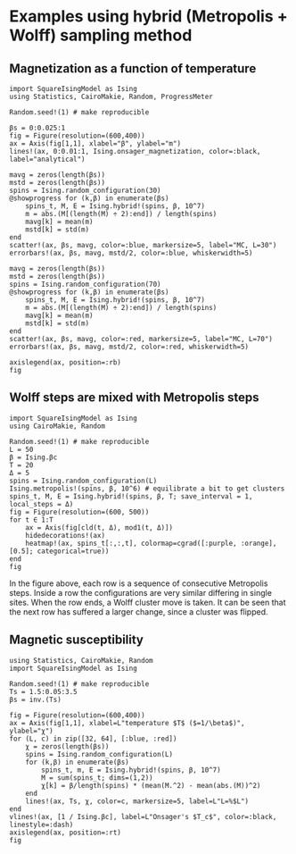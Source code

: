 # Examples using hybrid (Metropolis + Wolff) sampling method


## Magnetization as a function of temperature

```@example
import SquareIsingModel as Ising
using Statistics, CairoMakie, Random, ProgressMeter

Random.seed!(1) # make reproducible

βs = 0:0.025:1
fig = Figure(resolution=(600,400))
ax = Axis(fig[1,1], xlabel="β", ylabel="m")
lines!(ax, 0:0.01:1, Ising.onsager_magnetization, color=:black, label="analytical")

mavg = zeros(length(βs))
mstd = zeros(length(βs))
spins = Ising.random_configuration(30)
@showprogress for (k,β) in enumerate(βs)
    spins_t, M, E = Ising.hybrid!(spins, β, 10^7)
    m = abs.(M[(length(M) ÷ 2):end]) / length(spins)
    mavg[k] = mean(m)
    mstd[k] = std(m)
end
scatter!(ax, βs, mavg, color=:blue, markersize=5, label="MC, L=30")
errorbars!(ax, βs, mavg, mstd/2, color=:blue, whiskerwidth=5)

mavg = zeros(length(βs))
mstd = zeros(length(βs))
spins = Ising.random_configuration(70)
@showprogress for (k,β) in enumerate(βs)
    spins_t, M, E = Ising.hybrid!(spins, β, 10^7)
    m = abs.(M[(length(M) ÷ 2):end]) / length(spins)
    mavg[k] = mean(m)
    mstd[k] = std(m)
end
scatter!(ax, βs, mavg, color=:red, markersize=5, label="MC, L=70")
errorbars!(ax, βs, mavg, mstd/2, color=:red, whiskerwidth=5)

axislegend(ax, position=:rb)
fig
```


## Wolff steps are mixed with Metropolis steps

```@example
import SquareIsingModel as Ising
using CairoMakie, Random

Random.seed!(1) # make reproducible
L = 50
β = Ising.βc
T = 20
Δ = 5
spins = Ising.random_configuration(L)
Ising.metropolis!(spins, β, 10^6) # equilibrate a bit to get clusters
spins_t, M, E = Ising.hybrid!(spins, β, T; save_interval = 1, local_steps = Δ)
fig = Figure(resolution=(600, 500))
for t ∈ 1:T
    ax = Axis(fig[cld(t, Δ), mod1(t, Δ)])
    hidedecorations!(ax)
    heatmap!(ax, spins_t[:,:,t], colormap=cgrad([:purple, :orange], [0.5]; categorical=true))
end
fig
```

In the figure above, each row is a sequence of consecutive Metropolis steps.
Inside a row the configurations are very similar differing in single sites.
When the row ends, a Wolff cluster move is taken.
It can be seen that the next row has suffered a larger change, since a cluster was flipped.


## Magnetic susceptibility

```@example
using Statistics, CairoMakie, Random
import SquareIsingModel as Ising

Random.seed!(1) # make reproducible
Ts = 1.5:0.05:3.5
βs = inv.(Ts)

fig = Figure(resolution=(600,400))
ax = Axis(fig[1,1], xlabel=L"temperature $T$ ($=1/\beta$)", ylabel="χ")
for (L, c) in zip([32, 64], [:blue, :red])
    χ = zeros(length(βs))
    spins = Ising.random_configuration(L)
    for (k,β) in enumerate(βs)
        spins_t, m, E = Ising.hybrid!(spins, β, 10^7)
        M = sum(spins_t; dims=(1,2))
        χ[k] = β/length(spins) * (mean(M.^2) - mean(abs.(M))^2)
    end
    lines!(ax, Ts, χ, color=c, markersize=5, label=L"L=%$L")
end
vlines!(ax, [1 / Ising.βc], label=L"Onsager's $T_c$", color=:black, linestyle=:dash)
axislegend(ax, position=:rt)
fig
```